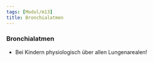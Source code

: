 ```yaml
---
tags: [Modul/m13]
title: Bronchialatmen
---
```

### Bronchialatmen
- Bei Kindern physiologisch über allen Lungenarealen!